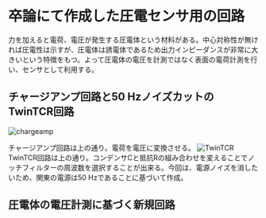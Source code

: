 # 卒論にて作成した圧電センサ用の回路
力を加えると電荷、電圧が発生する圧電体という材料がある。中心対称性が無ければ圧電性は示すが、圧電体は誘電体であるため出力インピーダンスが非常に大きいという特徴をもつ。よって圧電体の電圧を計測ではなく表面の電荷計測を行い、センサとして利用する。
## チャージアンプ回路と50 HzノイズカットのTwinTCR回路
![chargeamp](https://user-images.githubusercontent.com/43879424/127097449-987aae51-a448-4a72-a7f9-6b7a19f854bc.jpg)

チャージアンプ回路は上の通り。電荷を電圧に変換させる。
![TwinTCR](https://user-images.githubusercontent.com/43879424/127098384-d3f10031-cab2-4e95-baa6-ee736f62c8c3.jpg)
TwinTCR回路は上の通り。コンデンサCと抵抗Rの組み合わせを変えることでノッチフィルターの周波数を選択することが出来る。今回は、電源ノイズを消したいため、関東の電源は50 Hzであることに基づいて作成。
## 圧電体の電圧計測に基づく新規回路
